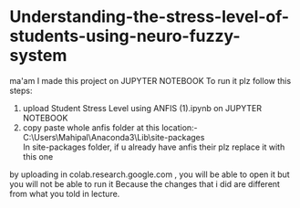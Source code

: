 # Understanding-the-stress-level-of-students-using-neuro-fuzzy-system
ma'am I made this project on JUPYTER NOTEBOOK 
To run it plz follow this steps:
1. upload Student Stress Level using ANFIS (1).ipynb on JUPYTER NOTEBOOK
2. copy paste whole anfis folder at this location:-
   C:\Users\Mahipal\Anaconda3\Lib\site-packages\
   In site-packages folder, if u already have anfis their plz replace it with this one
   
by uploading in colab.research.google.com , you will be able to open it but you will not be able to run it 
Because the changes that i did are different from what you told in lecture.
